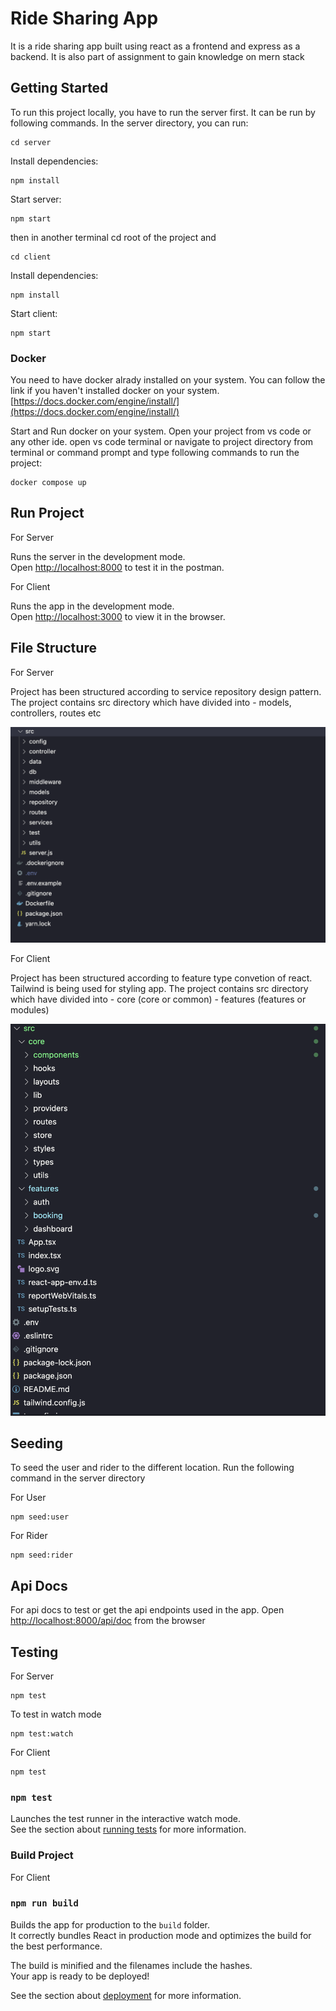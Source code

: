 # Ride Sharing App

It is a ride sharing app built using react as a frontend and express as a backend. It is also part of assignment to gain knowledge on mern stack

## Getting Started

To run this project locally, you have to run the server first. It can be run by following commands. In the server directory, you can run:

```console
cd server
```

Install dependencies:

```console
npm install
```

Start server:

```console
npm start
```

then in another terminal cd root of the project and

```console
cd client
```

Install dependencies:

```console
npm install
```

Start client:

```console
npm start
```

### Docker

You need to have docker alrady installed on your system. You can follow the link if you haven't installed docker on your system.
[https://docs.docker.com/engine/install/](https://docs.docker.com/engine/install/)

Start and Run docker on your system. Open your project from vs code or any other ide. open vs code terminal or navigate to project directory from terminal or command prompt and type following commands to run the project:

```console
docker compose up
```

## Run Project

For Server

Runs the server in the development mode.\
Open [http://localhost:8000](http://localhost:8000) to test it in the postman.

For Client

Runs the app in the development mode.\
Open [http://localhost:3000](http://localhost:3000) to view it in the browser.

## File Structure

For Server

Project has been structured according to service repository design pattern. The project contains src directory which have divided into - models, controllers, routes etc

![Alt text](server/src/screenshot/be_project_structure.png?raw=true "Server Project Structure")

For Client

Project has been structured according to feature type convetion of react. Tailwind is being used for styling app. The project contains src directory which have divided into - core (core or common) - features (features or modules)

![Alt text](client/public/fe_project_structure.png?raw=true "Client Project Structure")

## Seeding

To seed the user and rider to the different location. Run the following command in the server directory

For User

```console
npm seed:user
```

For Rider

```console
npm seed:rider
```

## Api Docs

For api docs to test or get the api endpoints used in the app.
Open [http://localhost:8000/api/doc](http://localhost:8000/api/doc) from the browser

## Testing

For Server

```console
npm test
```

To test in watch mode

```console
npm test:watch
```

For Client

```console
npm test
```

### `npm test`

Launches the test runner in the interactive watch mode.\
See the section about [running tests](https://facebook.github.io/create-react-app/docs/running-tests) for more information.

### Build Project

For Client

### `npm run build`

Builds the app for production to the `build` folder.\
It correctly bundles React in production mode and optimizes the build for the best performance.

The build is minified and the filenames include the hashes.\
Your app is ready to be deployed!

See the section about [deployment](https://facebook.github.io/create-react-app/docs/deployment) for more information.
